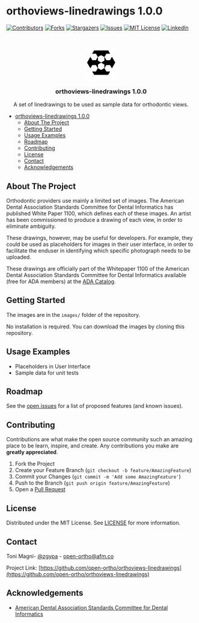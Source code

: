 # orthoviews-linedrawings 1.0.0

[![Contributors][contributors-shield]][contributors-url]
[![Forks][forks-shield]][forks-url]
[![Stargazers][stars-shield]][stars-url]
[![Issues][issues-shield]][issues-url]
[![MIT License][license-shield]][license-url]
[![LinkedIn][linkedin-shield]][linkedin-url]

<!-- PROJECT LOGO -->
<br />
<p align="center">
  <a href="https://github.com/open-ortho/dicom4ortho">
    <img src="https://raw.githubusercontent.com/open-ortho/dicom4ortho/master/images/open-ortho.png" alt="Logo" width="80" height="80">
  </a>

  <h3 align="center">orthoviews-linedrawings 1.0.0</h3>

  <p align="center">
A set of linedrawings to be used as sample data for orthodontic views.
    <br />
  </p>
</p>

<!-- TABLE OF CONTENTS -->
- [orthoviews-linedrawings 1.0.0](#orthoviews-linedrawings-100)
  - [About The Project](#about-the-project)
  - [Getting Started](#getting-started)
  - [Usage Examples](#usage-examples)
  - [Roadmap](#roadmap)
  - [Contributing](#contributing)
  - [License](#license)
  - [Contact](#contact)
  - [Acknowledgements](#acknowledgements)


<!-- ABOUT THE PROJECT -->
## About The Project

Orthodontic providers use mainly a limited set of images. The American Dental
Association Standards Committee for Dental Informatics has published White
Paper 1100, which defines each of these images. An artist has been
commissioned to produce a drawing of each view, in order to eliminate
ambiguity.

These drawings, however, may be useful for developers. For example, they
could be used as placeholders for images in their user interface, in order to
facilitate the enduser in identifying which specific photograph needs to be
uploaded.

These drawings are officially part of the Whitepaper 1100 of the American
Dental Association Standards Committee for Dental Informatics available (free
for ADA members) at the [ADA
Catalog](https://www.ada.org/en/publications/ada-catalog).

<!-- GETTING STARTED -->
## Getting Started

The images are in the `images/` folder of the repository.

No installation is required. You can download the images by cloning this repository.

<!-- USAGE EXAMPLES -->
## Usage Examples

- Placeholders in User Interface
- Sample data for unit tests


<!-- ROADMAP -->
## Roadmap

See the [open issues](https://github.com/open-ortho/orthoviews-linedrawings/issues) for a list of proposed features (and known issues).

<!-- CONTRIBUTING -->
## Contributing

Contributions are what make the open source community such an amazing place
to be learn, inspire, and create. Any contributions you make are **greatly
appreciated**.

1. Fork the Project
2. Create your Feature Branch (`git checkout -b feature/AmazingFeature`)
3. Commit your Changes (`git commit -m 'Add some AmazingFeature'`)
4. Push to the Branch (`git push origin feature/AmazingFeature`)
5. Open a [Pull Request](https://docs.github.com/en/github/collaborating-with-issues-and-pull-requests/creating-a-pull-request)

<!-- LICENSE -->
## License

Distributed under the MIT License. See [LICENSE](LICENSE) for more information.

<!-- CONTACT -->
## Contact

Toni Magni- [@zgypa](https://twitter.com/zgypa) - open-ortho@afm.co

Project Link: [https://github.com/open-ortho/orthoviews-linedrawings](https://github.com/open-ortho/orthoviews-linedrawings)

<!-- ACKNOWLEDGEMENTS -->
## Acknowledgements

- [American Dental Association Standards Committee for Dental Informatics](https://www.ada.org/en/science-research/dental-standards/standards-committee-on-dental-informatics)

<!-- MARKDOWN LINKS & IMAGES -->
<!-- https://www.markdownguide.org/basic-syntax/#reference-style-links -->
[contributors-shield]: https://img.shields.io/github/contributors/open-ortho/orthoviews-linedrawings.svg?style=for-the-badge
[contributors-url]: https://github.com/open-ortho/orthoviews-linedrawings/graphs/contributors
[forks-shield]: https://img.shields.io/github/forks/open-ortho/orthoviews-linedrawings.svg?style=for-the-badge
[forks-url]: https://github.com/open-ortho/orthoviews-linedrawings/network/members
[stars-shield]: https://img.shields.io/github/stars/open-ortho/orthoviews-linedrawings.svg?style=for-the-badge
[stars-url]: https://github.com/open-ortho/orthoviews-linedrawings/stargazers
[issues-shield]: https://img.shields.io/github/issues/open-ortho/orthoviews-linedrawings.svg?style=for-the-badge
[issues-url]: https://github.com/open-ortho/orthoviews-linedrawings/issues
[license-shield]: https://img.shields.io/github/license/open-ortho/orthoviews-linedrawings.svg?style=for-the-badge
[license-url]: https://github.com/open-ortho/orthoviews-linedrawings/blob/master/LICENSE
[linkedin-shield]: https://img.shields.io/badge/-LinkedIn-black.svg?style=for-the-badge&logo=linkedin&colorB=555
[linkedin-url]: https://linkedin.com/in/open-ortho
[product-screenshot]: images/screenshot.png
[example-csv-url]: resources/example/input_from.csv